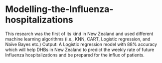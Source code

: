 # Modelling-the-Influenza-hospitalizations
This research was the first of its kind in New Zealand and used different machine learning algorithms (i.e., KNN, CART, Logistic regression, and Naïve Bayes etc.) 
Output: A Logistic regression model with 88% accuracy which will help DHBs in New Zealand to predict the weekly rate of future Influenza hospitalizations and be prepared for the influx of patients.
